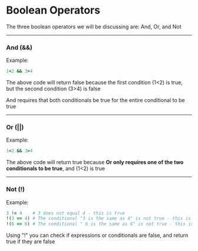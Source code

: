 # Boolean Operators

The three boolean operators we will be discussing are: And, Or, and Not

***

### And (&&)

Example:

```ruby
1<2 && 3>4
```

The above code will return false because the first condition (1<2) is true, but the second condition (3>4) is false

And requires that both conditionals be true for the entire conditional to be true

***

### Or (||)

Example:

```ruby
1<2 && 3>4
```

The above code will return true because **Or only requires one of the two conditionals to be true**, and (1<2) is true

***

### Not (!)

Example:

```ruby
3 != 4    # 3 does not equal 4 - this is true
!(3 == 4) # The conditional "3 is the same as 4" is not true - this is true
!(6 == 6) # The conditional " 6 is the same as 6" is not true - this is false
```

Using "!" you can check if expressions or conditionals are false, and return true if they are false
